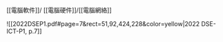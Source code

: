 [[電腦軟件]]/ [[電腦硬件]]/[[電腦網絡]]

![[2022DSEP1.pdf#page=7&rect=51,92,424,228&color=yellow|2022 DSE-ICT-P1, p.7]]